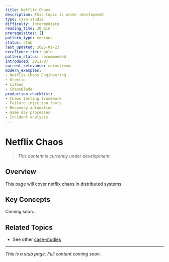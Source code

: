 ```yaml
---
title: Netflix Chaos
description: This topic is under development
type: case-studie
difficulty: intermediate
reading_time: 30 min
prerequisites: []
pattern_type: various
status: stub
last_updated: 2025-01-23
excellence_tier: gold
pattern_status: recommended
introduced: 2011-07
current_relevance: mainstream
modern_examples:
- Netflix Chaos Engineering
- Gremlin
- Litmus
- ChaosBlade
production_checklist:
- Chaos testing framework
- Failure injection tools
- Recovery automation
- Game day processes
- Incident analysis
---
```



# Netflix Chaos

> *This content is currently under development.*

## Overview

This page will cover netflix chaos in distributed systems.

## Key Concepts

Coming soon...

## Related Topics

- See other [case-studies](index.md.md)

---

*This is a stub page. Full content coming soon.*
